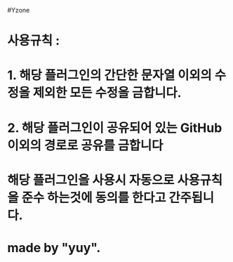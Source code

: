 #Yzone

# 사용규칙 :

# 1. 해당 플러그인의 간단한 문자열 이외의 수정을 제외한 모든 수정을 금합니다.

# 2. 해당 플러그인이 공유되어 있는 GitHub 이외의 경로로 공유를 금합니다

# 해당 플러그인을 사용시 자동으로 사용규칙을 준수 하는것에 동의를 한다고 간주됩니다.

# made by "yuy".